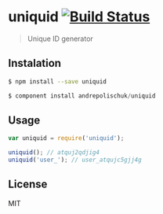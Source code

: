 # uniquid [![Build Status](https://travis-ci.org/andrepolischuk/uniquid.svg?branch=master)](https://travis-ci.org/andrepolischuk/uniquid)

  > Unique ID generator

## Instalation

```sh
$ npm install --save uniquid
```

```js
$ component install andrepolischuk/uniquid
```

## Usage

```js
var uniquid = require('uniquid');

uniquid(); // atquj2qdjig4
uniquid('user_'); // user_atqujc5gjj4g
```

## License

  MIT
